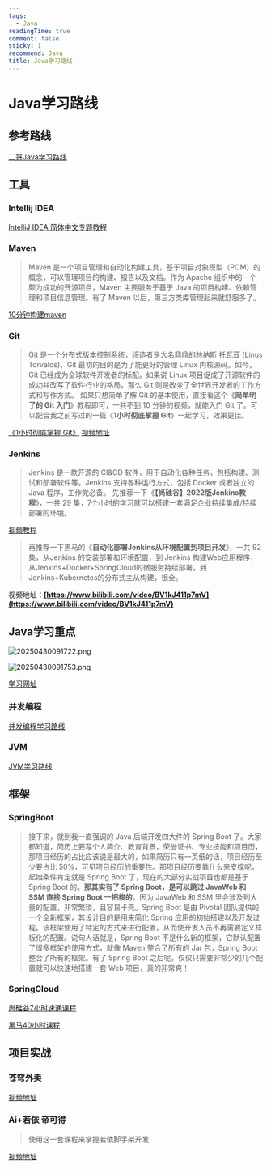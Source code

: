 ```yaml
---
tags:
  - Java
readingTime: true
comment: false
sticky: 1
recommend: Java
title: Java学习路线
---
```

# Java学习路线

## 参考路线

[二哥Java学习路线](https://javabetter.cn/xuexiluxian/java/yitiaolong.html)


## 工具

### Intellij IDEA

[IntelliJ IDEA 简体中文专题教程](https://github.com/judasn/IntelliJ-IDEA-Tutorial)


### Maven
> Maven 是一个项目管理和自动化构建工具，基于项目对象模型（POM）的概念，可以管理项目的构建、报告以及文档。作为 Apache 组织中的一个颇为成功的开源项目，Maven 主要服务于基于 Java 的项目构建、依赖管理和项目信息管理。有了 Maven 以后，第三方类库管理起来就舒服多了。

[10分钟构建maven](https://javabetter.cn/maven/maven.html)



### Git

> Git 是一个分布式版本控制系统，缔造者是大名鼎鼎的林纳斯·托瓦茲 (Linus Torvalds)，Git 最初的目的是为了能更好的管理 Linux 内核源码。如今，Git 已经成为全球软件开发者的标配。如果说 Linux 项目促成了开源软件的成功并改写了软件行业的格局，那么 Git 则是改变了全世界开发者的工作方式和写作方式。
> 如果只想简单了解 Git 的基本使用，直接看这个《**简单明了的 Git 入门**》教程即可，一共不到 10 分钟的视频，就能入门 Git 了。可以配合我之前写过的一篇《**1小时彻底掌握 Git**》一起学习，效果更佳。


[《1小时彻底掌握 Git》](https://tobebetterjavaer.com/git/git-qiyuan.html)
[视频地址](https://www.bilibili.com/video/BV1Cr4y1J7iQ)


### Jenkins
>Jenkins 是一款开源的 CI&CD 软件，用于自动化各种任务，包括构建、测试和部署软件等。Jenkins 支持各种运行方式，包括 Docker 或者独立的 Java 程序，工作党必备。
>先推荐一下《**【尚硅谷】2022版Jenkins教程**》，一共 29 集，7个小时的学习就可以搭建一套满足企业持续集成/持续部署的环境。

[视频教程](https://www.bilibili.com/video/BV1bS4y1471A)


> 再推荐一下黑马的《**自动化部署Jenkins从环境配置到项目开发**》，一共 92 集，从Jenkins 的安装部署和环境配置，到 Jenkins 构建Web应用程序，从Jenkins+Docker+SpringCloud的微服务持续部署，到Jenkins+Kubernetes的分布式主从构建，很全。


视频地址：**[https://www.bilibili.com/video/BV1kJ411p7mV](https://www.bilibili.com/video/BV1kJ411p7mV)**

## Java学习重点


![20250430091722.png](https://imgsbo.oss-cn-shanghai.aliyuncs.com/undefined20250507160124792.png)


![20250430091753.png](https://imgsbo.oss-cn-shanghai.aliyuncs.com/undefined20250507160147888.png)


[学习网址](https://javabetter.cn/home.html#java%E6%A0%B8%E5%BF%83)

### 并发编程

[并发编程学习路线](https://javabetter.cn/xuexiluxian/java/thread.html)

### JVM
[JVM学习路线](https://javabetter.cn/xuexiluxian/java/thread.html)

## 框架

### SpringBoot

> 接下来，就到我一直强调的 Java 后端开发四大件的 Spring Boot 了。大家都知道，简历上要写个人简介、教育背景，荣誉证书、专业技能和项目历，那项目经历的占比应该说是最大的，如果简历只有一页纸的话，项目经历至少要占比 50%，可见项目经历的重要性。那项目经历要靠什么来支撑呢，起始条件肯定就是 Spring Boot 了，现在的大部分实战项目也都是基于 Spring Boot 的。**那其实有了 Spring Boot，是可以跳过 JavaWeb 和 SSM 直接 Spring Boot 一把梭的**。因为 JavaWeb 和 SSM 里会涉及到大量的配置，非常繁琐，且容易卡壳。Spring Boot 是由 Pivotal 团队提供的一个全新框架，其设计目的是用来简化 Spring 应用的初始搭建以及开发过程。该框架使用了特定的方式来进行配置，从而使开发人员不再需要定义样板化的配置。说句人话就是，Spring Boot 不是什么新的框架，它默认配置了很多框架的使用方式，就像 Maven 整合了所有的 Jar 包，Spring Boot 整合了所有的框架。有了 Spring Boot 之后呢，仅仅只需要非常少的几个配置就可以快速地搭建一套 Web 项目，真的非常爽！

### SpringCloud


[尚硅谷7小时速通课程](https://www.bilibili.com/video/BV1UJc2ezEFU/?spm_id_from=333.1387.upload.video_card.click&vd_source=2074845aa36e291c34caa4671c3b2eda)

[黑马40小时课程](https://www.bilibili.com/video/BV1S142197x7/?spm_id_from=333.1387.upload.video_card.click&vd_source=2074845aa36e291c34caa4671c3b2eda)


## 项目实战

### 苍穹外卖

[视频地址](https://www.bilibili.com/video/BV1TP411v7v6/?spm_id_from=333.337.search-card.all.click&vd_source=2074845aa36e291c34caa4671c3b2eda)

### Ai+若依 帝可得
> 使用这一套课程来掌握若依脚手架开发

[视频地址](https://www.bilibili.com/video/BV1pf421B71v/?spm_id_from=333.788.video.desc.click&vd_source=2074845aa36e291c34caa4671c3b2eda)



